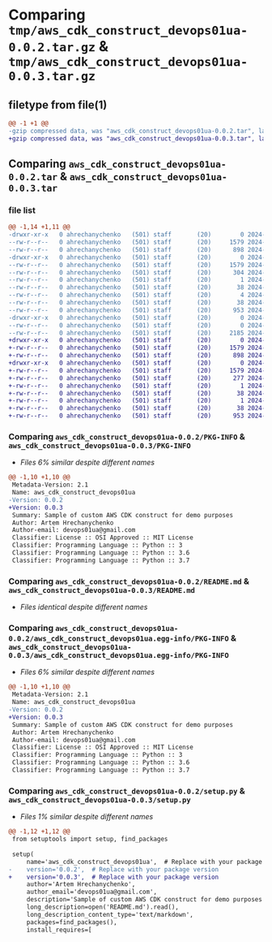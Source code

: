 # Comparing `tmp/aws_cdk_construct_devops01ua-0.0.2.tar.gz` & `tmp/aws_cdk_construct_devops01ua-0.0.3.tar.gz`

## filetype from file(1)

```diff
@@ -1 +1 @@
-gzip compressed data, was "aws_cdk_construct_devops01ua-0.0.2.tar", last modified: Tue Apr  2 15:52:42 2024, max compression
+gzip compressed data, was "aws_cdk_construct_devops01ua-0.0.3.tar", last modified: Tue Apr  2 15:59:40 2024, max compression
```

## Comparing `aws_cdk_construct_devops01ua-0.0.2.tar` & `aws_cdk_construct_devops01ua-0.0.3.tar`

### file list

```diff
@@ -1,14 +1,11 @@
-drwxr-xr-x   0 ahrechanychenko   (501) staff       (20)        0 2024-04-02 15:52:42.523117 aws_cdk_construct_devops01ua-0.0.2/
--rw-r--r--   0 ahrechanychenko   (501) staff       (20)     1579 2024-04-02 15:52:42.519971 aws_cdk_construct_devops01ua-0.0.2/PKG-INFO
--rw-r--r--   0 ahrechanychenko   (501) staff       (20)      898 2024-04-02 15:34:46.000000 aws_cdk_construct_devops01ua-0.0.2/README.md
-drwxr-xr-x   0 ahrechanychenko   (501) staff       (20)        0 2024-04-02 15:52:42.519586 aws_cdk_construct_devops01ua-0.0.2/aws_cdk_construct_devops01ua.egg-info/
--rw-r--r--   0 ahrechanychenko   (501) staff       (20)     1579 2024-04-02 15:52:42.000000 aws_cdk_construct_devops01ua-0.0.2/aws_cdk_construct_devops01ua.egg-info/PKG-INFO
--rw-r--r--   0 ahrechanychenko   (501) staff       (20)      304 2024-04-02 15:52:42.000000 aws_cdk_construct_devops01ua-0.0.2/aws_cdk_construct_devops01ua.egg-info/SOURCES.txt
--rw-r--r--   0 ahrechanychenko   (501) staff       (20)        1 2024-04-02 15:52:42.000000 aws_cdk_construct_devops01ua-0.0.2/aws_cdk_construct_devops01ua.egg-info/dependency_links.txt
--rw-r--r--   0 ahrechanychenko   (501) staff       (20)       38 2024-04-02 15:52:42.000000 aws_cdk_construct_devops01ua-0.0.2/aws_cdk_construct_devops01ua.egg-info/requires.txt
--rw-r--r--   0 ahrechanychenko   (501) staff       (20)        4 2024-04-02 15:52:42.000000 aws_cdk_construct_devops01ua-0.0.2/aws_cdk_construct_devops01ua.egg-info/top_level.txt
--rw-r--r--   0 ahrechanychenko   (501) staff       (20)       38 2024-04-02 15:52:42.523176 aws_cdk_construct_devops01ua-0.0.2/setup.cfg
--rw-r--r--   0 ahrechanychenko   (501) staff       (20)      953 2024-04-02 15:52:04.000000 aws_cdk_construct_devops01ua-0.0.2/setup.py
-drwxr-xr-x   0 ahrechanychenko   (501) staff       (20)        0 2024-04-02 15:52:42.519197 aws_cdk_construct_devops01ua-0.0.2/vpc/
--rw-r--r--   0 ahrechanychenko   (501) staff       (20)        0 2024-03-10 18:47:12.000000 aws_cdk_construct_devops01ua-0.0.2/vpc/__init__.py
--rw-r--r--   0 ahrechanychenko   (501) staff       (20)     2185 2024-04-02 15:25:22.000000 aws_cdk_construct_devops01ua-0.0.2/vpc/vpc.py
+drwxr-xr-x   0 ahrechanychenko   (501) staff       (20)        0 2024-04-02 15:59:40.579388 aws_cdk_construct_devops01ua-0.0.3/
+-rw-r--r--   0 ahrechanychenko   (501) staff       (20)     1579 2024-04-02 15:59:40.578770 aws_cdk_construct_devops01ua-0.0.3/PKG-INFO
+-rw-r--r--   0 ahrechanychenko   (501) staff       (20)      898 2024-04-02 15:34:46.000000 aws_cdk_construct_devops01ua-0.0.3/README.md
+drwxr-xr-x   0 ahrechanychenko   (501) staff       (20)        0 2024-04-02 15:59:40.578239 aws_cdk_construct_devops01ua-0.0.3/aws_cdk_construct_devops01ua.egg-info/
+-rw-r--r--   0 ahrechanychenko   (501) staff       (20)     1579 2024-04-02 15:59:40.000000 aws_cdk_construct_devops01ua-0.0.3/aws_cdk_construct_devops01ua.egg-info/PKG-INFO
+-rw-r--r--   0 ahrechanychenko   (501) staff       (20)      277 2024-04-02 15:59:40.000000 aws_cdk_construct_devops01ua-0.0.3/aws_cdk_construct_devops01ua.egg-info/SOURCES.txt
+-rw-r--r--   0 ahrechanychenko   (501) staff       (20)        1 2024-04-02 15:59:40.000000 aws_cdk_construct_devops01ua-0.0.3/aws_cdk_construct_devops01ua.egg-info/dependency_links.txt
+-rw-r--r--   0 ahrechanychenko   (501) staff       (20)       38 2024-04-02 15:59:40.000000 aws_cdk_construct_devops01ua-0.0.3/aws_cdk_construct_devops01ua.egg-info/requires.txt
+-rw-r--r--   0 ahrechanychenko   (501) staff       (20)        1 2024-04-02 15:59:40.000000 aws_cdk_construct_devops01ua-0.0.3/aws_cdk_construct_devops01ua.egg-info/top_level.txt
+-rw-r--r--   0 ahrechanychenko   (501) staff       (20)       38 2024-04-02 15:59:40.579456 aws_cdk_construct_devops01ua-0.0.3/setup.cfg
+-rw-r--r--   0 ahrechanychenko   (501) staff       (20)      953 2024-04-02 15:59:05.000000 aws_cdk_construct_devops01ua-0.0.3/setup.py
```

### Comparing `aws_cdk_construct_devops01ua-0.0.2/PKG-INFO` & `aws_cdk_construct_devops01ua-0.0.3/PKG-INFO`

 * *Files 6% similar despite different names*

```diff
@@ -1,10 +1,10 @@
 Metadata-Version: 2.1
 Name: aws_cdk_construct_devops01ua
-Version: 0.0.2
+Version: 0.0.3
 Summary: Sample of custom AWS CDK construct for demo purposes
 Author: Artem Hrechanychenko
 Author-email: devops01ua@gmail.com
 Classifier: License :: OSI Approved :: MIT License
 Classifier: Programming Language :: Python :: 3
 Classifier: Programming Language :: Python :: 3.6
 Classifier: Programming Language :: Python :: 3.7
```

### Comparing `aws_cdk_construct_devops01ua-0.0.2/README.md` & `aws_cdk_construct_devops01ua-0.0.3/README.md`

 * *Files identical despite different names*

### Comparing `aws_cdk_construct_devops01ua-0.0.2/aws_cdk_construct_devops01ua.egg-info/PKG-INFO` & `aws_cdk_construct_devops01ua-0.0.3/aws_cdk_construct_devops01ua.egg-info/PKG-INFO`

 * *Files 6% similar despite different names*

```diff
@@ -1,10 +1,10 @@
 Metadata-Version: 2.1
 Name: aws_cdk_construct_devops01ua
-Version: 0.0.2
+Version: 0.0.3
 Summary: Sample of custom AWS CDK construct for demo purposes
 Author: Artem Hrechanychenko
 Author-email: devops01ua@gmail.com
 Classifier: License :: OSI Approved :: MIT License
 Classifier: Programming Language :: Python :: 3
 Classifier: Programming Language :: Python :: 3.6
 Classifier: Programming Language :: Python :: 3.7
```

### Comparing `aws_cdk_construct_devops01ua-0.0.2/setup.py` & `aws_cdk_construct_devops01ua-0.0.3/setup.py`

 * *Files 1% similar despite different names*

```diff
@@ -1,12 +1,12 @@
 from setuptools import setup, find_packages
 
 setup(
     name='aws_cdk_construct_devops01ua',  # Replace with your package name
-    version='0.0.2',  # Replace with your package version
+    version='0.0.3',  # Replace with your package version
     author='Artem Hrechanychenko',
     author_email='devops01ua@gmail.com',
     description='Sample of custom AWS CDK construct for demo purposes',
     long_description=open('README.md').read(),
     long_description_content_type='text/markdown',
     packages=find_packages(),
     install_requires=[
```

